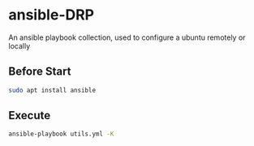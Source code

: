 # ansible-DRP

An ansible playbook collection, used to configure a ubuntu remotely or locally

## Before Start

```bash
sudo apt install ansible
```

## Execute

```bash
ansible-playbook utils.yml -K
```
